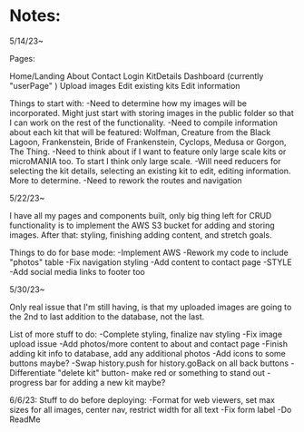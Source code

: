 <h1> Notes: </h1>

5/14/23~ 

Pages: 

Home/Landing
About
Contact
Login
KitDetails 
Dashboard  (currently "userPage" )
Upload images
Edit existing kits
Edit information

Things to start with:
-Need to determine how my images will be incorporated. Might just start with storing images in the public folder so that I can work on the rest of the functionality. 
-Need to compile information about each kit that will be featured: Wolfman, Creature from the Black Lagoon, Frankenstein, Bride of Frankenstein, Cyclops, Medusa or Gorgon, The Thing. 
-Need to think about if I want to feature only large scale kits or microMANIA too. To start I think only large scale. 
-Will need reducers for selecting the kit details, selecting an existing kit to edit, editing information. More to determine.
-Need to rework the routes and navigation 

5/22/23~

I have all my pages and components built, only big thing left for CRUD functionality is to implement the AWS S3 bucket for adding and storing images. After that: styling, finishing adding content, and stretch goals.

Things to do for base mode:
-Implement AWS
-Rework my code to include "photos" table
-Fix navigation styling
-Add content to contact page
-STYLE
-Add social media links to footer too

5/30/23~

Only real issue that I'm still having, is that my uploaded images are going to the 2nd to last addition to the database, not the last. 

List of more stuff to do:
-Complete styling, finalize nav styling
-Fix image upload issue
-Add photos/more content to about and contact page
-Finish adding kit info to database, add any additional photos
-Add icons to some buttons maybe?
-Swap history.push for history.goBack on all back buttons
-Differentiate "delete kit" button- make red or something to stand out 
-progress bar for adding a new kit maybe? 

6/6/23: 
Stuff to do before deploying:
-Format for web viewers, set max sizes for all images,
center nav, restrict width for all text
-Fix form label 
-Do ReadMe
